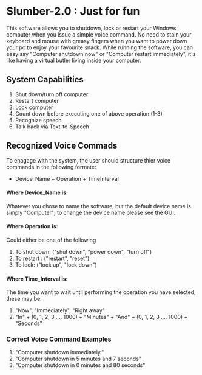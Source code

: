 # Slumber-2.0 : Just for fun
This software allows you to shutdown, lock or restart your Windows computer when you issue a simple voice command.
No need to stain your keyboard and mouse with greasy fingers when you want to power down your pc to enjoy your favourite snack.
While running the software, you can easy say "Computer shutdown now" or "Computer restart immediately", it's like having a virtual butler living inside your computer.

## System Capabilities
1. Shut down/turn off computer
2. Restart computer
3. Lock computer
4. Count down before executing one of above operation (1-3)
5. Recognize speech
6. Talk back via Text-to-Speech

## Recognized Voice Commads
To enagage with the system, the user should structure thier voice commands in the following formate:
- Device_Name + Operation + TimeInterval
#### Where Device_Name is:
Whatever you chose to name the software, but the default device name is simply "Computer"; to change the device name please see the GUI.
#### Where Operation is:
Could either be one of the following
1. To shut down: ("shut down", "power down", "turn off")
2. To restart : ("restart", "reset")
3. To lock: ("lock up", "lock down")
#### Where Time_Interval is:
The time you want to wait until performing the operation you have selected, these may be:
1. "Now", "Immediately", "Right away"
2. "In" + (0, 1, 2, 3 .... 1000) + "Minutes" + "And" + (0, 1, 2, 3 .... 1000) + "Seconds"

### Correct Voice Command Examples
1. "Computer shutdown immediately."
2. "Computer shutdown in 5 minutes and 7 seconds"
3. "Computer shutdown in 0 minutes and 80 seconds"
